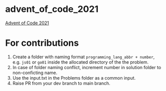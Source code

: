 # advent_of_code_2021

[Advent of Code 2021](https://adventofcode.com/)

# For contributions

1. Create a folder with naming format `programming_lang_abbr + number`, e.g. `js01` or `go01` inside the allocated directory of the the problem.
2. In case of folder naming conflict, increment number in solution folder to non-conficting name.
3. Use the input.txt in the Problems folder as a common input.
4. Raise PR from your dev branch to main branch.